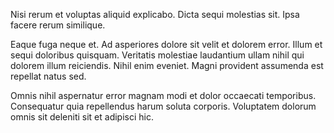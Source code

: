 Nisi rerum et voluptas aliquid explicabo. Dicta sequi molestias sit. Ipsa facere rerum similique.
 Eaque fuga neque et. Ad asperiores dolore sit velit et dolorem error. Illum et sequi doloribus quisquam. Veritatis molestiae laudantium ullam nihil qui dolorem illum reiciendis. Nihil enim eveniet. Magni provident assumenda est repellat natus sed.
 Omnis nihil aspernatur error magnam modi et dolor occaecati temporibus. Consequatur quia repellendus harum soluta corporis. Voluptatem dolorum omnis sit deleniti sit et adipisci hic.